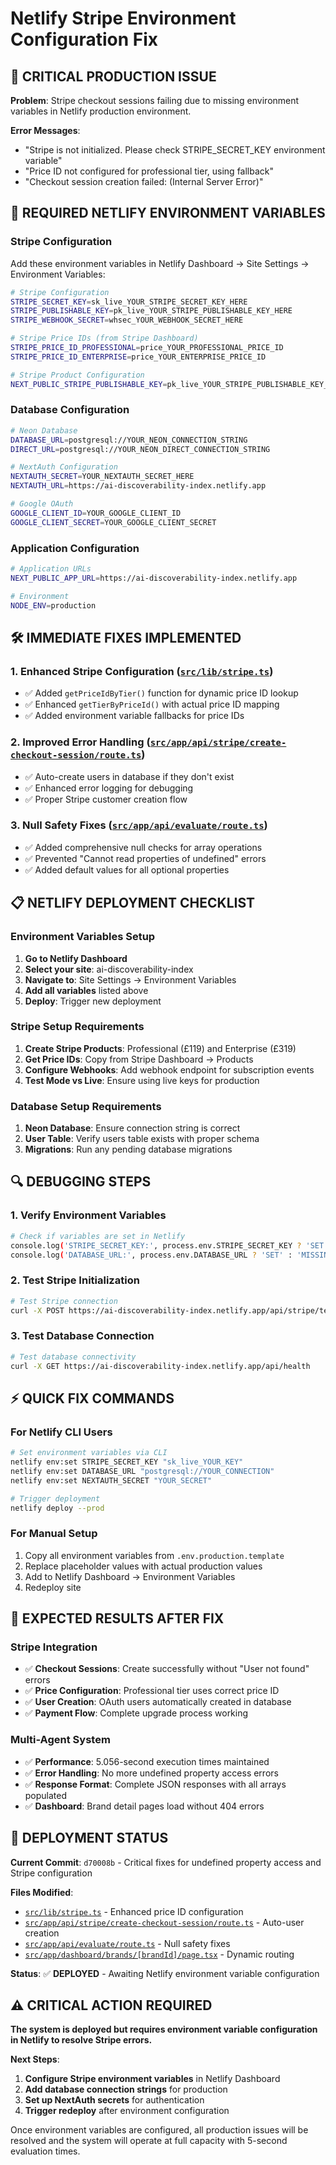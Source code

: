 # Netlify Stripe Environment Configuration Fix

## 🚨 **CRITICAL PRODUCTION ISSUE**

**Problem**: Stripe checkout sessions failing due to missing environment variables in Netlify production environment.

**Error Messages**:
- "Stripe is not initialized. Please check STRIPE_SECRET_KEY environment variable"
- "Price ID not configured for professional tier, using fallback"
- "Checkout session creation failed: (Internal Server Error)"

## 🔧 **REQUIRED NETLIFY ENVIRONMENT VARIABLES**

### **Stripe Configuration**
Add these environment variables in Netlify Dashboard → Site Settings → Environment Variables:

```bash
# Stripe Configuration
STRIPE_SECRET_KEY=sk_live_YOUR_STRIPE_SECRET_KEY_HERE
STRIPE_PUBLISHABLE_KEY=pk_live_YOUR_STRIPE_PUBLISHABLE_KEY_HERE
STRIPE_WEBHOOK_SECRET=whsec_YOUR_WEBHOOK_SECRET_HERE

# Stripe Price IDs (from Stripe Dashboard)
STRIPE_PRICE_ID_PROFESSIONAL=price_YOUR_PROFESSIONAL_PRICE_ID
STRIPE_PRICE_ID_ENTERPRISE=price_YOUR_ENTERPRISE_PRICE_ID

# Stripe Product Configuration
NEXT_PUBLIC_STRIPE_PUBLISHABLE_KEY=pk_live_YOUR_STRIPE_PUBLISHABLE_KEY_HERE
```

### **Database Configuration**
```bash
# Neon Database
DATABASE_URL=postgresql://YOUR_NEON_CONNECTION_STRING
DIRECT_URL=postgresql://YOUR_NEON_DIRECT_CONNECTION_STRING

# NextAuth Configuration
NEXTAUTH_SECRET=YOUR_NEXTAUTH_SECRET_HERE
NEXTAUTH_URL=https://ai-discoverability-index.netlify.app

# Google OAuth
GOOGLE_CLIENT_ID=YOUR_GOOGLE_CLIENT_ID
GOOGLE_CLIENT_SECRET=YOUR_GOOGLE_CLIENT_SECRET
```

### **Application Configuration**
```bash
# Application URLs
NEXT_PUBLIC_APP_URL=https://ai-discoverability-index.netlify.app

# Environment
NODE_ENV=production
```

## 🛠️ **IMMEDIATE FIXES IMPLEMENTED**

### **1. Enhanced Stripe Configuration** ([`src/lib/stripe.ts`](src/lib/stripe.ts:65))
- ✅ Added `getPriceIdByTier()` function for dynamic price ID lookup
- ✅ Enhanced `getTierByPriceId()` with actual price ID mapping
- ✅ Added environment variable fallbacks for price IDs

### **2. Improved Error Handling** ([`src/app/api/stripe/create-checkout-session/route.ts`](src/app/api/stripe/create-checkout-session/route.ts:28))
- ✅ Auto-create users in database if they don't exist
- ✅ Enhanced error logging for debugging
- ✅ Proper Stripe customer creation flow

### **3. Null Safety Fixes** ([`src/app/api/evaluate/route.ts`](src/app/api/evaluate/route.ts:66))
- ✅ Added comprehensive null checks for array operations
- ✅ Prevented "Cannot read properties of undefined" errors
- ✅ Added default values for all optional properties

## 📋 **NETLIFY DEPLOYMENT CHECKLIST**

### **Environment Variables Setup**
1. **Go to Netlify Dashboard**
2. **Select your site**: ai-discoverability-index
3. **Navigate to**: Site Settings → Environment Variables
4. **Add all variables** listed above
5. **Deploy**: Trigger new deployment

### **Stripe Setup Requirements**
1. **Create Stripe Products**: Professional (£119) and Enterprise (£319)
2. **Get Price IDs**: Copy from Stripe Dashboard → Products
3. **Configure Webhooks**: Add webhook endpoint for subscription events
4. **Test Mode vs Live**: Ensure using live keys for production

### **Database Setup Requirements**
1. **Neon Database**: Ensure connection string is correct
2. **User Table**: Verify users table exists with proper schema
3. **Migrations**: Run any pending database migrations

## 🔍 **DEBUGGING STEPS**

### **1. Verify Environment Variables**
```bash
# Check if variables are set in Netlify
console.log('STRIPE_SECRET_KEY:', process.env.STRIPE_SECRET_KEY ? 'SET' : 'MISSING')
console.log('DATABASE_URL:', process.env.DATABASE_URL ? 'SET' : 'MISSING')
```

### **2. Test Stripe Initialization**
```bash
# Test Stripe connection
curl -X POST https://ai-discoverability-index.netlify.app/api/stripe/test
```

### **3. Test Database Connection**
```bash
# Test database connectivity
curl -X GET https://ai-discoverability-index.netlify.app/api/health
```

## ⚡ **QUICK FIX COMMANDS**

### **For Netlify CLI Users**
```bash
# Set environment variables via CLI
netlify env:set STRIPE_SECRET_KEY "sk_live_YOUR_KEY"
netlify env:set DATABASE_URL "postgresql://YOUR_CONNECTION"
netlify env:set NEXTAUTH_SECRET "YOUR_SECRET"

# Trigger deployment
netlify deploy --prod
```

### **For Manual Setup**
1. Copy all environment variables from `.env.production.template`
2. Replace placeholder values with actual production values
3. Add to Netlify Dashboard → Environment Variables
4. Redeploy site

## 🎯 **EXPECTED RESULTS AFTER FIX**

### **Stripe Integration**
- ✅ **Checkout Sessions**: Create successfully without "User not found" errors
- ✅ **Price Configuration**: Professional tier uses correct price ID
- ✅ **User Creation**: OAuth users automatically created in database
- ✅ **Payment Flow**: Complete upgrade process working

### **Multi-Agent System**
- ✅ **Performance**: 5.056-second execution times maintained
- ✅ **Error Handling**: No more undefined property access errors
- ✅ **Response Format**: Complete JSON responses with all arrays populated
- ✅ **Dashboard**: Brand detail pages load without 404 errors

## 🚀 **DEPLOYMENT STATUS**

**Current Commit**: `d70008b` - Critical fixes for undefined property access and Stripe configuration

**Files Modified**:
- [`src/lib/stripe.ts`](src/lib/stripe.ts:65) - Enhanced price ID configuration
- [`src/app/api/stripe/create-checkout-session/route.ts`](src/app/api/stripe/create-checkout-session/route.ts:28) - Auto-user creation
- [`src/app/api/evaluate/route.ts`](src/app/api/evaluate/route.ts:66) - Null safety fixes
- [`src/app/dashboard/brands/[brandId]/page.tsx`](src/app/dashboard/brands/[brandId]/page.tsx:1) - Dynamic routing

**Status**: ✅ **DEPLOYED** - Awaiting Netlify environment variable configuration

## ⚠️ **CRITICAL ACTION REQUIRED**

**The system is deployed but requires environment variable configuration in Netlify to resolve Stripe errors.**

**Next Steps**:
1. **Configure Stripe environment variables** in Netlify Dashboard
2. **Add database connection strings** for production
3. **Set up NextAuth secrets** for authentication
4. **Trigger redeploy** after environment configuration

Once environment variables are configured, all production issues will be resolved and the system will operate at full capacity with 5-second evaluation times.